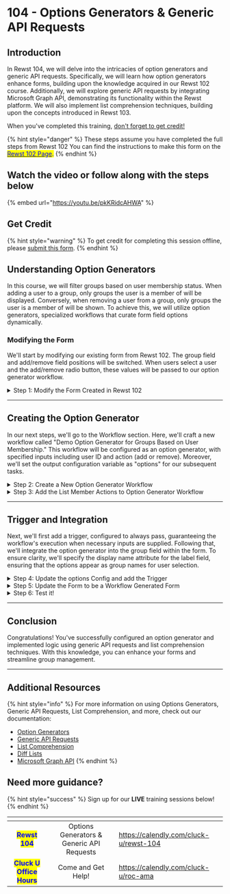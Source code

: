 # 104 - Options Generators & Generic API Requests

## Introduction

In Rewst 104, we will delve into the intricacies of option generators and generic API requests. Specifically, we will learn how option generators enhance forms, building upon the knowledge acquired in our Rewst 102 course. Additionally, we will explore generic API requests by integrating Microsoft Graph API, demonstrating its functionality within the Rewst platform. We will also implement list comprehension techniques, building upon the concepts introduced in Rewst 103.

When you've completed this training, [don't forget to get credit](104-options-generators-and-generic-api-requests.md#get-credit)[!](https://app.rewst.io/form/cdeabeb5-7fcb-4695-8534-94af2bcb10f0)

{% hint style="danger" %}
These steps assume you have completed the full steps from Rewst 102 You can find the instructions to make this form on the [<mark style="color:blue;">Rewst 102 Page</mark>](102-building-a-basic-workflow.md)<mark style="color:blue;">.</mark>
{% endhint %}

## Watch the video or follow along with the steps below

{% embed url="https://youtu.be/pkKRidcAHWA" %}

## Get Credit

{% hint style="warning" %}
To get credit for completing this session offline, please [submit this form](https://app.rewst.io/form/cdeabeb5-7fcb-4695-8534-94af2bcb10f0).
{% endhint %}

## Understanding Option Generators

In this course, we will filter groups based on user membership status. When adding a user to a group, only groups the user is a member of will be displayed. Conversely, when removing a user from a group, only groups the user is a member of will be shown. To achieve this, we will utilize option generators, specialized workflows that curate form field options dynamically.

### Modifying the Form

We'll start by modifying our existing form from Rewst 102. The group field and add/remove field positions will be switched. When users select a user and the add/remove radio button, these values will be passed to our option generator workflow.

<details>

<summary>Step 1: Modify the Form Created in Rewst 102</summary>

**Open the Form**

1. **Go to** _Automations_ → _Forms_ in the menu.
2. **Search** for the _Add or Remove from AzureAD Group_ Form.
3. **Click** on the Form to Open it.

**Re-order the Form**

1. **Drag and Drop** the _Add or Remove Field_ above _Group_.
2. **Click** the _Save_ button at the top right of the form builder.
3. **Click** _Submit_ on the pop-up to confirm.

</details>

***

## Creating the Option Generator

In our next steps, we'll go to the Workflow section. Here, we'll craft a new workflow called "Demo Option Generator for Groups Based on User Membership." This workflow will be configured as an option generator, with specified inputs including user ID and action (add or remove). Moreover, we'll set the output configuration variable as "options" for our subsequent tasks.

<details>

<summary>Step 2: Create a New Option Generator Workflow</summary>

**Create a New Workflow**

1. **Go to** _Automations_ → _Workflows_ in the menu.
   * You can open this in a new tab to make it easier.
2. **Click** _Create_ at the top right to add a new Workflow.
3. **Type** _Option Generator for Groups based on User Membership_ for the name.
4. **Click** Submit.

**Add Output Configuration in Workflow Variables**

1. **Click** on _Configure Workflow Variables_ (The Pencil icon) at the top right of the Menu.
2. **Choose** _Option Generator_ for the _Workflow Type_ dropdown.
3. **Click** on the Add (+) button next to _Output Configuration_ at the bottom.
4. **Type** _options_ for the _Field Name_.
5. **Click** Submit.

**Add Input Configuration Variables**

1. **Click** on the Add (+) button next to _Input Configuration_.
2. **Type** _action_ for the _name_.
3. **Click** _Required_.
4. **Click** on the Add (+) button next to _Input Configuration_ again.
5. **Type** _user\_id_ for the _name_.
6. **Click** _Required_.
7. **Click** Submit.

</details>

<details>

<summary>Step 3: Add the List Member Actions to Option Generator Workflow</summary>

**Add a Core Noop Action to the Canvas**

1. **Drag and Drop** the _noop_ action to the Workflow Canvas.
   * You can find this in the Core section or by searching.
2. **Click** on the _noop_ to open the Details menu.
3. **Click** the edit button next to _core\_noop_.
4. **Rename** the action to _add\_or\_remove_.
5. **Click** _Advanced_.
6. **Choose** the _Follow First_ Transition Mode.

**Create a Transition for Adding a User**

1. **Click** on the default _On Success_ transition on the _add\_or\_remove_ noop.
2. **Type** _Add_ for the _Custom Label_.
3. **Click** the _Custom Condition_ button from the Condition options.
4. **Click** the Source button next to the _Custom Condition_ field.
5. **Type** `{{ CTX.action == "add" }}` in the editor.
6. **Close** the editor.

**Create a Transition for Removing a User**

1. **Click** the Add (+) button next to the _Add_ transition.
2. **Type** _Remove_ for the _Custom Label_.
3. **Click** the _Custom Condition_ button from the Condition options.
4. **Click** the Source button next to the _Custom Condition_ field.
5. **Type** `{{ CTX.action == "remove" }}` in the editor.

**Add a Graph API Request action to List Member Groups**

1. **Drag and Drop** the _Graph API Request_ action to the Workflow Canvas.
   * You can find this in the Microsoft Graph section or by searching.
2. **Click** on the new action to open the Details menu.
3. **Click** the edit button next to the name.
4. **Rename** the action to _list\_user\_groups_.

**Add API Information to the List User Groups Action**

<mark style="color:blue;">It is recommended that you reference the API Docs</mark> [<mark style="color:blue;">These docs are references in this portion of the training</mark>](https://learn.microsoft.com/en-us/graph/api/user-list-memberof?view=graph-rest-1.0\&tabs=http)

1. **Click** the Source button next to the _Endpoint_ field.
2. **Add** `/users/{id | userPrincipalName}/memberOf` from the API docs to the editor.
3.  **Replace** `{id | userPrincipalName}` with `{{ CTX.user_id }}` so it looks like the following:

    ```django
    /users/{{ CTX.user_id }}/memberOf
    ```
4. **Close** the editor.
5. **Click and Drag** the transition from the _add\_or\_remove_ action to the _list\_user\_groups_ action.
   * To do this, you will need to hover over the circle under the _Remove_ section of the action.

**Add a Graph List Groups action to List All Groups**

1. **Drag and Drop** the _List Groups_ action to the Workflow Canvas.
   * You can find this in the Microsoft Graph section or by searching.
2. **Click** on the action to open the Details menu.
3. **Click** the edit button next to name.
4. **Rename** the action to _list\_all\_groups_.

**Add a Data Alias to the List All Groups action**

1. **Click** on the _On Success_ transition.
2. **Click** on the Add (+) button next to _Data Aliases_.
3. **Type** _all\_groups_ as the _key_.
4. **Open** the Source editor.
5. **Add** the following to the editor:

```django
{{ RESULT.result.data.value }}
```

6. **Close** the editor.
7. **Click and Drag** the transition from the _add\_or\_remove_ action to the _list\_all\_groups_ action.
   * To do this, you will need to hover over the circle under the _Add_ section of the action.

**Add a Data Alias to the List User Groups action**

1. **Click** on the _On Success_ transition of _list\_user\_groups_.
2. **Click** on the Add (+) button next to _Data Aliases_.
3. **Type** _group\_list_ as the _key_.
4. **Open** the Source editor.
5.  **Add** the following to the editor:

    ```django
    {{ RESULT.result.data.value }}
    ```
6. **Close** the editor.

**Copy the List User Groups Action**

1. **Click** on the options menu next to the _list\_user\_groups_ action.
2. **Click** _Create Copy_.
3. **Move** it on the Canvas under the _list\_all\_groups_ action.
4. **Drag** the Transition from _list\_all\_groups_ to the _list\_user\_groups_ copy.
5. **Click** on the _On Success_ Transition for the new copy.
6. **Change** the Data Alias from _group\_list_ to _user\_groups_.

**Add a Final Noop to Build the Group List**

1. **Add** a _core\_noop_ action under the _list\_user\_groups_ action.
2. **Click** on the action to open the Details menu.
3. **Change** the name to _build\_group\_list_.
4. **Click** the _On Success_ Transition.
5. **Click** on the Add (+) button next to _Data Aliases_.
6. **Type** _group\_list_ as the _key_.
7. **Open** the Source editor.
8.  **Add** the following Jinja to the editor:

    ```django
    {{
        [
            group
            for group in CTX.all_groups
            if group.id not in [
                user_group.id
                for user_group in CTX.user_groups
            ]
        ]
    }}
    ```
9. **Close** the editor.

**Add the Final Transition**

1. **Drag** the Transition from _list\_user\_groups_ to the _build\_group\_list_ copy.
2. **Click** _Publish_.
3. **Click** _Submit_.

</details>

***

## Trigger and Integration

Next, we'll first add a trigger, configured to always pass, guaranteeing the workflow's execution when necessary inputs are supplied. Following that, we'll integrate the option generator into the group field within the form. To ensure clarity, we'll specify the display name attribute for the label field, ensuring that the options appear as group names for user selection.

<details>

<summary>Step 4: Update the options Config and add the Trigger</summary>

**Open the Workflow Variables**

1. **Click** on _Configure Workflow Variables_ (The Pencil icon) at the top right of the Menu.
2. **Open** the source editor next to the options _Output Configuration_.
3.  **Type** the following:

    ```django
    {{ CTX.group_list }}
    ```
4. **Click** Submit.

**Add and Configure the Trigger**

1. **Click** _Add Trigger_ in the top menu.
2. **Type** _Option Generator_ for the Name.
3. **Click** the slider next to _Enabled_.
4. **Choose** _Core - Always Pass_ Trigger Type.
5. **Click** the slider next to _All current and future managed organizations_.
6. **Click** the Add (+) button next to _Integration Overrides_.
7. **Choose** _Microsoft Graph_ for the _Integration_ dropdown.
8. **Click** _Submit_.
   * You may need to Click _Cancel_ after to close it.
9. **Click** _Publish_ at the top right of the workflow.
10. **Click** _Submit_.

</details>

<details>

<summary>Step 5: Update the Form to be a Workflow Generated Form</summary>

**Change the Group field to Workflow Generated**

1. **Go to** _Automations_ → _Forms_ in the menu.
   * If you already have another tab open, go back to your form.
2. **Open** the _Add or Remove from AzureAD Group_ Form.
3. **Click** on the _Group_ field.
4. **Click** the slider under _Workflow Generated_.

**Configure the Details of the Workflow Generated Field**

1. **Select** the _Option Generator for Groups based on User Membership_ Workflow from the dropdown.
   1. Refresh the page if the workflow does not appear.
2. **Replace** the _Label Field_ default with _displayName_.
3. **Choose** _Option Generator_ for the Trigger.
4. **Click** _Populate from form field_ under the `schema.enumSourceWorkflow.input.action` field.
5. **Choose** `action` from the dropdown.
6. **Click** _Populate from form field_ under the `schema.enumSourceWorkflow.input.user_id` field.
7. **Choose** `user_id` from the dropdown.
8. **Click** _Save_.
9. **Click** _Submit_.

**Run the Form to Pull the Options Generator**

1. **Click** on _View Usages_ at the top right.
2. **Click** on the _View Direct URLs_.
3. **Click** on the link.

<mark style="color:red;">⚠️ You will not see the link if you haven't completed Rewst 102 The link shows up because the Workflow built in 102 has the Form set as a trigger. You can find the instructions to make this workflow on the Rewst 102 Page</mark>

</details>

<details>

<summary>Step 6: Test it!</summary>

**Try it for yourself!**

1. **Choose** a User.
2. **Click** Add or Remove.
3. **Check** to see if the groups show correctly!

</details>

***

## Conclusion

Congratulations! You've successfully configured an option generator and implemented logic using generic API requests and list comprehension techniques. With this knowledge, you can enhance your forms and streamline group management.

***

## Additional Resources

{% hint style="info" %}
For more information on using Options Generators, Generic API Requests, List Comprehension, and more, check out our documentation:

* [Option Generators](../../documentation/workflows/workflow-generated-options.md)
* [Generic API Requests](../../documentation/integrations/cloud/microsoft-graph/microsoft-graph-integration-setup.md#graph-api-request)
* [List Comprehension](../../documentation/jinja/use-cases-and-best-practices/jinja-lists.md)
* [Diff Lists](../../documentation/workflows/actions-in-rewst/transform-actions/diff-lists.md)
* [Microsoft Graph API](https://learn.microsoft.com/en-us/graph/api/overview?view=graph-rest-1.0)
{% endhint %}

## Need more guidance?&#x20;

{% hint style="success" %}
Sign up for our **LIVE** training sessions below!
{% endhint %}

<table data-card-size="large" data-view="cards"><thead><tr><th align="center"></th><th align="center"></th><th data-hidden data-card-target data-type="content-ref"></th></tr></thead><tbody><tr><td align="center"><mark style="color:blue;"><strong>Rewst 104</strong></mark></td><td align="center">Options Generators &#x26; Generic API Requests</td><td><a href="https://calendly.com/cluck-u/rewst-104">https://calendly.com/cluck-u/rewst-104</a></td></tr><tr><td align="center"><mark style="color:blue;"><strong>Cluck U Office Hours</strong></mark></td><td align="center">Come and Get Help!</td><td><a href="https://calendly.com/cluck-u/roc-ama">https://calendly.com/cluck-u/roc-ama</a></td></tr></tbody></table>
